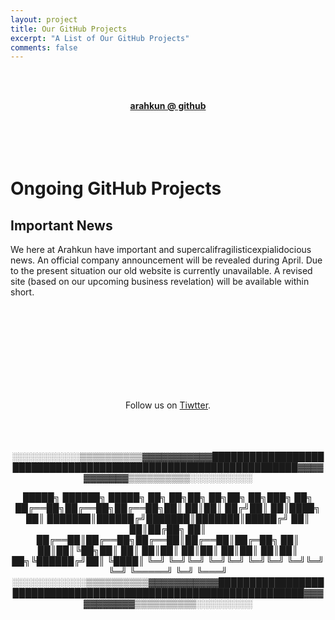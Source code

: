 ```yaml
---
layout: project
title: Our GitHub Projects
excerpt: "A List of Our GitHub Projects"
comments: false
---
```

<br><br> 
<center><a href="https://arahkun.github.io/"><b>arahkun @ github</b></a></center>
<br><br><br><br>

# Ongoing GitHub Projects

## Important News
We here at Arahkun have important and supercalifragilisticexpialidocious news.
An official company announcement will be revealed during April.
Due to the present situation our old website is currently unavailable.
A revised site (based on our upcoming business revelation) will be available within short. 
 <center>  <br><br><br><br>
<br><br><br><br>

Follow us on [Tiwtter](https://twitter.com/arahkun).
<br><br><br><br>

<span class="c0de">
░░░░░░░░░░░▒▒▒▒▒▒▒▒▒▒▓▓▓▓▓▓▓▓▓▓▓████████████████████████████████████████████████████████████████▓▓▓▓▓▓▓▓▓▓▓▒▒▒▒▒▒▒▒▒▒░░░░░░░░░░

 █████╗ ██████╗  █████╗ ██╗  ██╗██╗  ██╗██╗   ██╗███╗   ██╗
██╔══██╗██╔══██╗██╔══██╗██║  ██║██║ ██╔╝██║   ██║████╗  ██║
███████║██████╔╝███████║███████║█████╔╝ ██║   ██║██╔██╗ ██║
██╔══██║██╔══██╗██╔══██║██╔══██║██╔═██╗ ██║   ██║██║╚██╗██║
██║  ██║██║  ██║██║  ██║██║  ██║██║  ██╗╚██████╔╝██║ ╚████║
╚═╝  ╚═╝╚═╝  ╚═╝╚═╝  ╚═╝╚═╝  ╚═╝╚═╝  ╚═╝ ╚═════╝ ╚═╝  ╚═══╝
░░░░░░░░░░░░▒▒▒▒▒▒▒▒▒▒▓▓▓▓▓▓▓▓▓▓▓████████████████████████████████████████████████████████████████▓▓▓▓▓▓▓▓▓▓▓▒▒▒▒▒▒▒▒▒▒░░░░░░░░░
</span>
</center>
 
